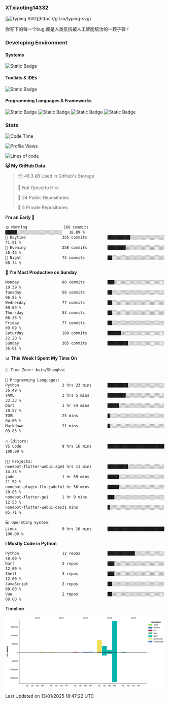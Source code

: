 ### XTxiaoting14332

[![Typing SVG](https://readme-typing-svg.herokuapp.com?font=JetBrians+Mono&pause=1000&random=false&width=435&lines=Hello+World!)](https://git.io/typing-svg)

你写下的每一个bug,都是人类反抗被人工智能统治的一颗子弹！

### Developing Environment

#### Systems

![Static Badge](https://img.shields.io/badge/Ubuntu-%20?style=flat-square&logo=ubuntu&logoColor=white&color=E34F26)

#### Toolkits & IDEs

![Static Badge](https://img.shields.io/badge/Visual%20Studio%20Code-%20?style=flat-square&logo=visualstudiocode&logoColor=white&color=blue)

#### Programming Languages & Frameworks

![Static Badge](https://img.shields.io/badge/Dart-%20?style=flat-square&logo=dart&logoColor=white&color=0175C2)
![Static Badge](https://img.shields.io/badge/Flutter-%20?style=flat-square&logo=flutter&logoColor=white&color=02569B)
![Static Badge](https://img.shields.io/badge/Python-%20?style=flat-square&logo=python&logoColor=white&color=E7A781)
![Static Badge](https://img.shields.io/badge/Bash%20Shell-%20?style=flat-square&logo=shell&logoColor=white&color=49D868)

### Stats

<!--START_SECTION:waka-->
![Code Time](http://img.shields.io/badge/Code%20Time-257%20hrs%2011%20mins-blue)

![Profile Views](http://img.shields.io/badge/Profile%20Views-0-blue)

![Lines of code](https://img.shields.io/badge/From%20Hello%20World%20I%27ve%20Written-320.0%20thousand%20lines%20of%20code-blue)

**🐱 My GitHub Data** 

> 📦 46.3 kB Used in GitHub's Storage 
 > 
> 🚫 Not Opted to Hire
 > 
> 📜 24 Public Repositories 
 > 
> 🔑 5 Private Repositories 
 > 
**I'm an Early 🐤** 

```text
🌞 Morning                160 commits         █████░░░░░░░░░░░░░░░░░░░░   18.89 % 
🌆 Daytime                355 commits         ██████████░░░░░░░░░░░░░░░   41.91 % 
🌃 Evening                258 commits         ████████░░░░░░░░░░░░░░░░░   30.46 % 
🌙 Night                  74 commits          ██░░░░░░░░░░░░░░░░░░░░░░░   08.74 % 
```
📅 **I'm Most Productive on Sunday** 

```text
Monday                   88 commits          ███░░░░░░░░░░░░░░░░░░░░░░   10.39 % 
Tuesday                  58 commits          ██░░░░░░░░░░░░░░░░░░░░░░░   06.85 % 
Wednesday                77 commits          ██░░░░░░░░░░░░░░░░░░░░░░░   09.09 % 
Thursday                 54 commits          ██░░░░░░░░░░░░░░░░░░░░░░░   06.38 % 
Friday                   77 commits          ██░░░░░░░░░░░░░░░░░░░░░░░   09.09 % 
Saturday                 188 commits         ██████░░░░░░░░░░░░░░░░░░░   22.20 % 
Sunday                   305 commits         █████████░░░░░░░░░░░░░░░░   36.01 % 
```


📊 **This Week I Spent My Time On** 

```text
🕑︎ Time Zone: Asia/Shanghai

💬 Programming Languages: 
Python                   3 hrs 23 mins       █████████░░░░░░░░░░░░░░░░   36.49 % 
YAML                     3 hrs 5 mins        ████████░░░░░░░░░░░░░░░░░   33.33 % 
Dart                     1 hr 54 mins        █████░░░░░░░░░░░░░░░░░░░░   20.57 % 
TOML                     25 mins             █░░░░░░░░░░░░░░░░░░░░░░░░   04.66 % 
Markdown                 21 mins             █░░░░░░░░░░░░░░░░░░░░░░░░   03.83 % 

🔥 Editors: 
VS Code                  9 hrs 16 mins       █████████████████████████   100.00 % 

🐱‍💻 Projects: 
nonebot-flutter-webui-age3 hrs 11 mins       █████████░░░░░░░░░░░░░░░░   34.33 % 
jade                     1 hr 59 mins        █████░░░░░░░░░░░░░░░░░░░░   21.52 % 
nonebot-plugin-llm-jadefo1 hr 56 mins        █████░░░░░░░░░░░░░░░░░░░░   20.85 % 
nonebot-flutter-gui      1 hr 9 mins         ███░░░░░░░░░░░░░░░░░░░░░░   12.53 % 
nonebot-flutter-webui-das31 mins             █░░░░░░░░░░░░░░░░░░░░░░░░   05.71 % 

💻 Operating System: 
Linux                    9 hrs 16 mins       █████████████████████████   100.00 % 
```

**I Mostly Code in Python** 

```text
Python                   12 repos            ████████████░░░░░░░░░░░░░   48.00 % 
Dart                     3 repos             ███░░░░░░░░░░░░░░░░░░░░░░   12.00 % 
Shell                    3 repos             ███░░░░░░░░░░░░░░░░░░░░░░   12.00 % 
JavaScript               2 repos             ██░░░░░░░░░░░░░░░░░░░░░░░   08.00 % 
Vue                      2 repos             ██░░░░░░░░░░░░░░░░░░░░░░░   08.00 % 
```



**Timeline**

![Lines of Code chart](https://raw.githubusercontent.com/XTxiaoting14332/XTxiaoting14332/main/assets/bar_graph.png)


 Last Updated on 13/01/2025 18:47:22 UTC
<!--END_SECTION:waka-->